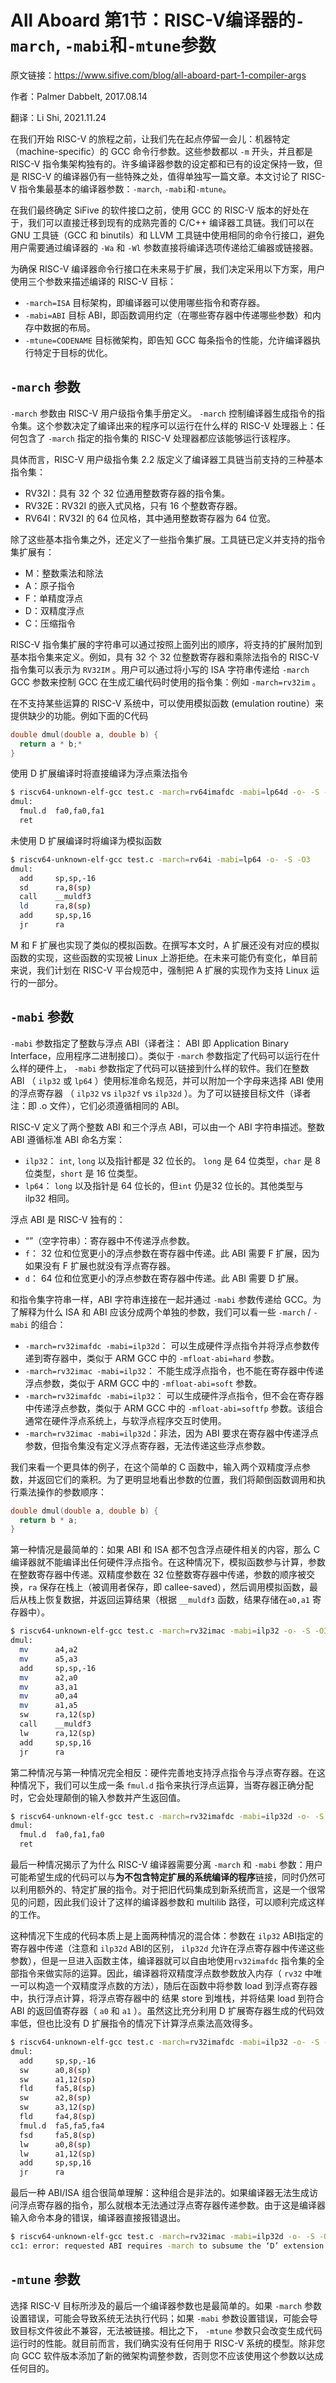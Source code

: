 # All Aboard 第1节：RISC-V编译器的`-march`, `-mabi`和`-mtune`参数

原文链接：https://www.sifive.com/blog/all-aboard-part-1-compiler-args

作者：Palmer Dabbelt, 2017.08.14

翻译：Li Shi, 2021.11.24

在我们开始 RISC-V 的旅程之前，让我们先在起点停留一会儿：机器特定（machine-specific）的 GCC 命令行参数。这些参数都以 `-m` 开头，并且都是 RISC-V 指令集架构独有的。许多编译器参数的设定都和已有的设定保持一致，但是 RISC-V 的编译器仍有一些特殊之处，值得单独写一篇文章。本文讨论了 RISC-V 指令集最基本的编译器参数：`-march`, `-mabi`和`-mtune`。

在我们最终确定 SiFive 的软件接口之前，使用 GCC 的 RISC-V 版本的好处在于，我们可以直接迁移到现有的成熟完善的 C/C++ 编译器工具链。我们可以在 GNU 工具链（GCC 和 binutils）和 LLVM 工具链中使用相同的命令行接口，避免用户需要通过编译器的 `-Wa` 和 `-Wl` 参数直接将编译选项传递给汇编器或链接器。

为确保 RISC-V 编译器命令行接口在未来易于扩展，我们决定采用以下方案，用户使用三个参数来描述编译的 RISC-V 目标：
* `-march=ISA` 目标架构，即编译器可以使用哪些指令和寄存器。
* `-mabi=ABI` 目标 ABI，即函数调用约定（在哪些寄存器中传递哪些参数）和内存中数据的布局。
* `-mtune=CODENAME` 目标微架构，即告知 GCC 每条指令的性能，允许编译器执行特定于目标的优化。

## `-march` 参数
`-march` 参数由 RISC-V 用户级指令集手册定义。 `-march` 控制编译器生成指令的指令集。这个参数决定了编译出来的程序可以运行在什么样的 RISC-V 处理器上：任何包含了 `-march` 指定的指令集的 RISC-V 处理器都应该能够运行该程序。

具体而言，RISC-V 用户级指令集 2.2 版定义了编译器工具链当前支持的三种基本指令集：
* RV32I：具有 32 个 32 位通用整数寄存器的指令集。
* RV32E：RV32I 的嵌入式风格，只有 16 个整数寄存器。
* RV64I：RV32I 的 64 位风格，其中通用整数寄存器为 64 位宽。
 
除了这些基本指令集之外，还定义了一些指令集扩展。工具链已定义并支持的指令集扩展有：
* M：整数乘法和除法
* A：原子指令
* F：单精度浮点
* D：双精度浮点
* C：压缩指令

RISC-V 指令集扩展的字符串可以通过按照上面列出的顺序，将支持的扩展附加到基本指令集来定义。例如，具有 32 个 32 位整数寄存器和乘除法指令的 RISC-V 指令集可以表示为 `RV32IM` 。用户可以通过将小写的 ISA 字符串传递给 `-march` GCC 参数来控制 GCC 在生成汇编代码时使用的指令集：例如 `-march=rv32im` 。

在不支持某些运算的 RISC-V 系统中，可以使用模拟函数 (emulation routine）来提供缺少的功能。例如下面的C代码
```c
double dmul(double a, double b) {
  return a * b;*
}
```

使用 D 扩展编译时将直接编译为浮点乘法指令
```bash
$ riscv64-unknown-elf-gcc test.c -march=rv64imafdc -mabi=lp64d -o- -S -O3
dmul:
  fmul.d  fa0,fa0,fa1
  ret
```

未使用 D 扩展编译时将编译为模拟函数
```bash
$ riscv64-unknown-elf-gcc test.c -march=rv64i -mabi=lp64 -o- -S -O3
dmul:
  add     sp,sp,-16
  sd      ra,8(sp)
  call    __muldf3
  ld      ra,8(sp)
  add     sp,sp,16
  jr      ra
```

M 和 F 扩展也实现了类似的模拟函数。在撰写本文时，A 扩展还没有对应的模拟函数的实现，这些函数的实现被 Linux 上游拒绝。在未来可能仍有变化，单目前来说，我们计划在 RISC-V 平台规范中，强制把 A 扩展的实现作为支持 Linux 运行的一部分。

## `-mabi` 参数
`-mabi` 参数指定了整数与浮点 ABI（译者注： ABI 即 Application Binary Interface，应用程序二进制接口）。类似于 `-march` 参数指定了代码可以运行在什么样的硬件上， `-mabi` 参数指定了代码可以链接到什么样的软件。我们在整数 ABI （ `ilp32` 或 `lp64` ）使用标准命名规范，并可以附加一个字母来选择 ABI 使用的浮点寄存器 （ `ilp32` vs `ilp32f` vs `ilp32d` ）。为了可以链接目标文件（译者注：即 .o 文件），它们必须遵循相同的 ABI。

RISC-V 定义了两个整数 ABI 和三个浮点 ABI，可以由一个 ABI 字符串描述。整数 ABI 遵循标准 ABI 命名方案：
* `ilp32`： `int`, `long` 以及指针都是 32 位长的。 `long` 是 64 位类型，`char` 是 8位类型，`short` 是 16 位类型。
* `lp64`： `long` 以及指针是 64 位长的，但`int` 仍是32 位长的。其他类型与 ilp32 相同。

浮点 ABI 是 RISC-V 独有的：
* “”（空字符串）：寄存器中不传递浮点参数。
* `f`： 32 位和位宽更小的浮点参数在寄存器中传递。此 ABI 需要 F 扩展，因为如果没有 F 扩展也就没有浮点寄存器。
* `d`： 64 位和位宽更小的浮点参数在寄存器中传递。此 ABI 需要 D 扩展。

和指令集字符串一样，ABI 字符串连接在一起并通过 `-mabi` 参数传递给 GCC。为了解释为什么 ISA 和 ABI 应该分成两个单独的参数，我们可以看一些 `-march` / `-mabi` 的组合：
* `-march=rv32imafdc -mabi=ilp32d`： 可以生成硬件浮点指令并将浮点参数传递到寄存器中，类似于 ARM GCC 中的 `-mfloat-abi=hard` 参数。
* `-march=rv32imac -mabi=ilp32`： 不能生成浮点指令，也不能在寄存器中传递浮点参数，类似于 ARM GCC 中的 `-mfloat-abi=soft` 参数。
* `-march=rv32imafdc -mabi=ilp32`： 可以生成硬件浮点指令，但不会在寄存器中传递浮点参数，类似于 ARM GCC 中的 `-mfloat-abi=softfp` 参数。该组合通常在硬件浮点系统上，与软浮点程序交互时使用。
* `-march=rv32imac -mabi=ilp32d`：非法，因为 ABI 要求在寄存器中传递浮点参数，但指令集没有定义浮点寄存器，无法传递这些浮点参数。

我们来看一个更具体的例子，在这个简单的 C 函数中，输入两个双精度浮点参数，并返回它们的乘积。为了更明显地看出参数的位置，我们将颠倒函数调用和执行乘法操作的参数顺序：
```c
double dmul(double a, double b) {
  return b * a;
}
```

第一种情况是最简单的：如果 ABI 和 ISA 都不包含浮点硬件相关的内容，那么 C 编译器就不能编译出任何硬件浮点指令。在这种情况下，模拟函数参与计算，参数在整数寄存器中传递。双精度参数在 32 位整数寄存器中传递，参数的顺序被交换，`ra` 保存在栈上（被调用者保存，即 callee-saved），然后调用模拟函数，最后从栈上恢复数据，并返回运算结果（根据 `__muldf3` 函数，结果存储在`a0,a1` 寄存器中）。
```bash
$ riscv64-unknown-elf-gcc test.c -march=rv32imac -mabi=ilp32 -o- -S -O3
dmul:
  mv      a4,a2
  mv      a5,a3
  add     sp,sp,-16
  mv      a2,a0
  mv      a3,a1
  mv      a0,a4
  mv      a1,a5
  sw      ra,12(sp)
  call    __muldf3
  lw      ra,12(sp)
  add     sp,sp,16
  jr      ra
```

第二种情况与第一种情况完全相反：硬件完善地支持浮点指令与浮点寄存器。在这种情况下，我们可以生成一条 `fmul.d` 指令来执行浮点运算，当寄存器正确分配时，它会处理颠倒的输入参数并产生返回值。
```bash
$ riscv64-unknown-elf-gcc test.c -march=rv32imafdc -mabi=ilp32d -o- -S -O3
dmul:
  fmul.d  fa0,fa1,fa0
  ret
```

最后一种情况揭示了为什么 RISC-V 编译器需要分离 `-march` 和  `-mabi` 参数：用户可能希望生成的代码可以与**为不包含特定扩展的系统编译的程序**链接，同时仍然可以利用额外的、特定扩展的指令。对于把旧代码集成到新系统而言，这是一个很常见的问题，因此我们设计了这样的编译器参数和 multilib 路径，可以顺利完成这样的工作。

这种情况下生成的代码本质上是上面两种情况的混合体：参数在 `ilp32` ABI指定的寄存器中传递（注意和 `ilp32d` ABI的区别， `ilp32d` 允许在浮点寄存器中传递这些参数），但是一旦进入函数主体，编译器就可以自由地使用`rv32imafdc` 指令集的全部指令来做实际的运算。因此，编译器将双精度浮点数参数放入内存（ `rv32` 中唯一可以构造一个双精度浮点数的方法），随后在函数中将参数 load 到浮点寄存器中，执行浮点计算，将浮点寄存器中的 结果 store 到堆栈，并将结果 load 到符合 ABI 的返回值寄存器（ `a0` 和 `a1` ）。虽然这比充分利用 D 扩展寄存器生成的代码效率低，但也比没有 D 扩展指令的情况下计算浮点乘法高效得多。
```bash
$ riscv64-unknown-elf-gcc test.c -march=rv32imafdc -mabi=ilp32 -o- -S -O3
dmul:
  add     sp,sp,-16
  sw      a0,8(sp)
  sw      a1,12(sp)
  fld     fa5,8(sp)
  sw      a2,8(sp)
  sw      a3,12(sp)
  fld     fa4,8(sp)
  fmul.d  fa5,fa5,fa4
  fsd     fa5,8(sp)
  lw      a0,8(sp)
  lw      a1,12(sp)
  add     sp,sp,16
  jr      ra
```

最后一种 ABI/ISA 组合很简单理解：这种组合是非法的。如果编译器无法生成访问浮点寄存器的指令，那么就根本无法通过浮点寄存器传递参数。由于这是编译器输入命令本身的错误，编译器直接报错退出。
```bash
$ riscv64-unknown-elf-gcc test.c -march=rv32imac -mabi=ilp32d -o- -S -O3
cc1: error: requested ABI requires -march to subsume the ‘D’ extension
```

## `-mtune` 参数
选择 RISC-V 目标所涉及的最后一个编译器参数也是最简单的。如果 `-march` 参数设置错误，可能会导致系统无法执行代码；如果 `-mabi` 参数设置错误，可能会导致目标文件彼此不兼容，无法被链接。相比之下， `-mtune` 参数只会改变生成代码运行时的性能。就目前而言，我们确实没有任何用于 RISC-V 系统的模型。除非您向 GCC 软件版本添加了新的微架构调整参数，否则您不应该使用这个参数以达成任何目的。
